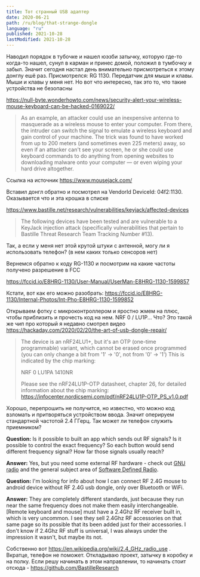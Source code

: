 ```yaml
---
title: Тот странный USB адаптер
date: 2020-06-21
path: /ru/blog/that-strange-dongle
language: "ru"
published: 2021-10-28
lastModified: 2021-10-28
---
```


Наводил порядок в тубочке и нашел юэзби затычку, которую где-то когда-то нашел, сунул в карман и принес домой, положил в тумбочку и забыл. Значит сегодня настал день внимательно присмотреться к этому донглу ешё раз. Присмотрелся: RG 1130. Передатчик для мыши и клавы. Мыши и клавы у меня нет. Но вот что интересно, так это то, что такие устройства не безопасны

https://null-byte.wonderhowto.com/news/security-alert-your-wireless-mouse-keyboard-can-be-hacked-0169022/

> As an example, an attacker could use an inexpensive antenna to masquerade as a wireless mouse to enter your computer. From there, the intruder can switch the signal to emulate a wireless keyboard and gain control of your machine. The trick was found to have worked from up to 200 meters (and sometimes even 225 meters) away, so even if an attacker can't see your screen, he or she could use keyboard commands to do anything from opening websites to downloading malware onto your computer — or even wiping your hard drive altogether.

Ссылка на источник https://www.mousejack.com/

Вставил донгл обратно и посмотрел на VendorId DeviceId: 04f2:1130. Оказывается что и эта крошка в списке

https://www.bastille.net/research/vulnerabilities/keyjack/affected-devices

> The following devices have been tested and are vulnerable to a KeyJack injection attack (specifically vulnerabilities that pertain to Bastille Threat Research Team Tracking Number #13).

Так, а если у меня нет этой крутой штуки с антенной, могу ли я использовать телефон? (в нем каких только сенсоров нет)

Вернемся обратно к коду RG-1130 и посмотрим на какие частоты получено разрешение в FCC

https://fccid.io/E8HRG-1130/User-Manual/UserMan-E8HRG-1130-1599857

Кстати, вот как его можно разобрать: https://fccid.io/E8HRG-1130/Internal-Photos/Int-Pho-E8HRG-1130-1599852

Открываем фотку с микроконтроллером и яростно жмем на плюс, чтобы приблизить и прочесть код на нем. NRF 0 / LU1P... Что? Это такой же чип про который я недавно смотрел видео https://hackaday.com/2020/02/20/the-art-of-usb-dongle-repair/

> The device is an nRF24LU1+, but it's an OTP (one-time programmable) variant, which cannot be erased once programmed (you can only change a bit from '1' -> '0', not from '0' -> '1') This is indicated by the chip marking:
>
> NRF 0 LU1PA 1410NR
>
> Please see the nRF24LU1P-OTP datasheet, chapter 26, for detailed information about the chip marking: https://infocenter.nordicsemi.com/pdf/nRF24LU1P-OTP_PS_v1.0.pdf

Хорошо, перепрошить не получится, но известно, что можно код взломать и притворяться устройством ввода. Значит оперируем стандартной частотой 2.4 ГГерц. Так может ли телефон служить приемником?

**Question:** Is it possible to built an app which sends out RF signals? Is it possible to control the exact frequency? So each button would send different frequency signal? How far those signals usually reach?

**Answer:** Yes, but you need some external RF hardware - check out [GNU radio](http://gnuradio.org/) and the general subject area of [Software Defined Radio](http://en.wikipedia.org/wiki/Software-defined_radio).

**Question:** I'm looking for info about how I can connect RF 2.4G mouse to android device without RF 2.4G usb dongle, only over Bluetooth or WiFi.

**Answer:** They are completely different standards, just because they run near the same frequency does not make them easily interchangeable. [Remote keyboard and mouse] must have a 2.4Ghz RF receiver built in, which is very uncommon. I see they sell 2.4Ghz RF accessories on that same page so its possible that its been added just for their accessories. I don't know if 2.4Ghz RF stuff is universal, I was always under the impression it wasn't, but maybe its not. 

Собственно вот https://en.wikipedia.org/wiki/2.4_GHz_radio_use . Вкратце, телефон не поможет. Откладываю проект, затычку в коробку и на полку. Если решу начинать в этом направлении, то начинать стоит отсюда - https://github.com/BastilleResearch